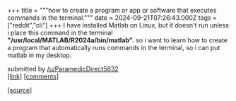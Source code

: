 +++
title = """how to create a program or app or software that executes commands in the terminal."""
date = 2024-09-21T07:26:43.000Z
tags = ["reddit","cli"]
+++
I have installed Matlab on Linux, but it doesn't run unless i place this command in the terminal **"/usr/local/MATLAB/R2024a/bin/matlab".** so i want to learn how to create a program that automatically runs commands in the terminal, so i can put matlab in my desktop.

submitted by [/u/ParamedicDirect5832](https://www.reddit.com/user/ParamedicDirect5832)  
[\[link\]](https://www.reddit.com/r/commandline/comments/1flxk1r/how_to_create_a_program_or_app_or_software_that/) [\[comments\]](https://www.reddit.com/r/commandline/comments/1flxk1r/how_to_create_a_program_or_app_or_software_that/)

[[source]](https://www.reddit.com/r/commandline/comments/1flxk1r/how_to_create_a_program_or_app_or_software_that/)
